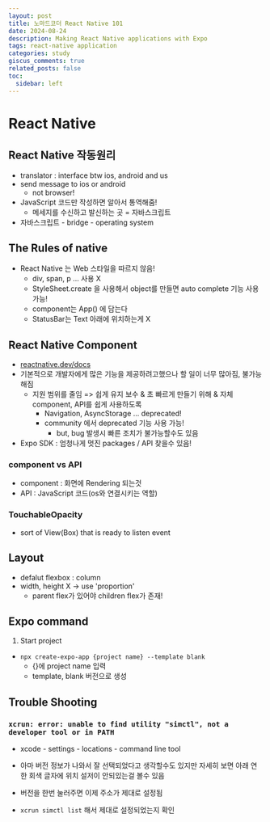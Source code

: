 ```yaml
---
layout: post
title: 노마드코더 React Native 101
date: 2024-08-24
description: Making React Native applications with Expo
tags: react-native application
categories: study
giscus_comments: true
related_posts: false
toc:
  sidebar: left
---
```


# React Native

## React Native 작동원리
- translator : interface btw ios, android and us
- send message to ios or android
  - not browser!
- JavaScript 코드만 작성하면 알아서 통역해줌!
  - 메세지를 수신하고 발신하는 곳 = 자바스크립트
- 자바스크립트 - bridge - operating system

## The Rules of native
- React Native 는 Web 스타일을 따르지 않음!
  - div, span, p ... 사용 X
  - StyleSheet.create 을 사용해서 object를 만들면 auto complete 기능 사용가능!
  - component는 App() 에 담는다
  - StatusBar는 Text 아래에 위치하는게 X

## React Native Component
- [reactnative.dev/docs](https://reactnative.dev/docs/getting-started)
- 기본적으로 개발자에게 많은 기능을 제공하려고했으나 할 일이 너무 많아짐, 불가능해짐
  - 지원 범위를 줄임 => 쉽게 유지 보수 & 초 빠르게 만들기 위해 & 자체 component, API를 쉽게 사용하도록
    - Navigation, AsyncStorage ... deprecated!
    - community 에서 deprecated 기능 사용 가능!
      - but, bug 발생시 빠른 조치가 불가능할수도 있음
- Expo SDK : 엄청나게 멋진 packages / API 찾을수 있음!

### component vs API
- component : 화면에 Rendering 되는것
- API : JavaScript 코드(os와 연결시키는 역할)

### TouchableOpacity
- sort of View(Box) that is ready to listen event



## Layout
- defalut flexbox : column
- width, height X -> use 'proportion'
  - parent flex가 있어야 children flex가 존재!

## Expo command
1. Start project
  - `npx create-expo-app {project name} --template blank`
    - {}에 project name 입력
    - template, blank 버전으로 생성

## Trouble Shooting
### `xcrun: error: unable to find utility "simctl", not a developer tool or in PATH`
- xcode - settings - locations - command line tool
- 아마 버전 정보가 나와서 잘 선택되었다고 생각할수도 있지만 자세히 보면 아래 연한 회색 글자에 위치 설저이 안되있는걸 볼수 있음
- 버전을 한번 눌러주면 이제 주소가 제대로 설정됨

- `xcrun simctl list` 해서 제대로 설정되었는지 확인
